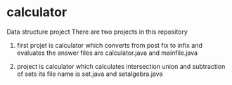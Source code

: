 # calculator
Data structure project
There are two projects in this repository
1) first projet is calculator which converts from post fix to infix and evaluates the answer
 files are calculator.java and mainfile.java
 
2) project is calculator which calculates intersection union and subtraction of sets
 its file name is set.java and setalgebra.java
